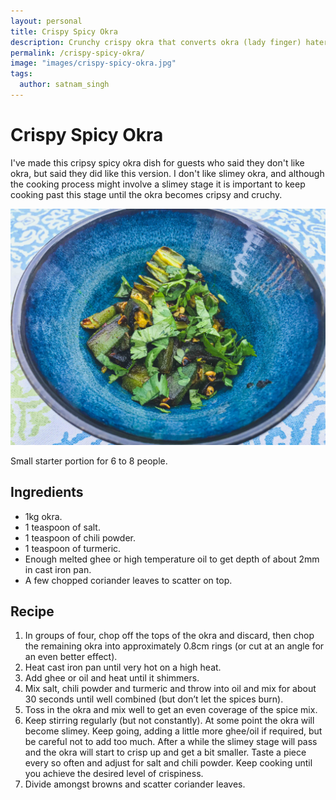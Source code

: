 ```yaml
---
layout: personal
title: Crispy Spicy Okra
description: Crunchy crispy okra that converts okra (lady finger) haters.
permalink: /crispy-spicy-okra/
image: "images/crispy-spicy-okra.jpg"
tags:
  author: satnam_singh
---
```

# Crispy Spicy Okra
I've made this cripsy spicy okra dish for guests who said they don't like okra, but said they did like this version. I don't like slimey okra, and although the cooking process might involve a slimey stage it is important to keep cooking past this stage until the okra becomes cripsy and cruchy.


![Crispy crunchy okra](/images/crispy-spicy-okra.jpg)

Small starter portion for 6 to 8 people.

## Ingredients
* 1kg okra.
* 1 teaspoon of salt.
* 1 teaspoon of chili powder.
* 1 teaspoon of turmeric.
* Enough melted ghee or high temperature oil to get depth of about 2mm in cast iron pan.
* A few chopped coriander leaves to scatter on top.

## Recipe 
1. In groups of four, chop off the tops of the okra and discard, then chop the remaining okra into approximately 0.8cm rings (or cut at an angle for an even better effect).
2. Heat cast iron pan until very hot on a high heat.
3. Add ghee or oil and heat until it shimmers.
4. Mix salt, chili powder and turmeric and throw into oil and mix for about 30 seconds until well combined (but don’t let the spices burn).
5. Toss in the okra and mix well to get an even coverage of the spice mix.
6. Keep stirring regularly (but not constantly). At some point the okra will become slimey. Keep going, adding a little more ghee/oil if required, but be careful not to add too much. After a while the slimey stage will pass and the okra will start to crisp up and get a bit smaller. Taste a piece every so often and adjust for salt and chili powder. Keep cooking until you achieve the desired level of crispiness.
7. Divide amongst browns and scatter coriander leaves.

